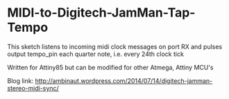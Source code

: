 # MIDI-to-Digitech-JamMan-Tap-Tempo

This sketch listens to incoming midi clock messages on port RX and pulses output tempo_pin each quarter note,
i.e. every 24th clock tick

Written for Attiny85 but can be modified for other Atmega, Attiny MCU's

Blog link: http://ambinaut.wordpress.com/2014/07/14/digitech-jamman-stereo-midi-sync/
